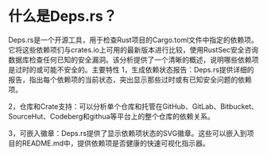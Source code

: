 # 什么是Deps.rs？

Deps.rs是一个开源工具，用于检查Rust项目的Cargo.toml文件中指定的依赖项。它将这些依赖项们与crates.io上可用的最新版本进行比较，使用RustSec安全咨询数据库检查任何已知的安全漏洞。该分析提供了一个清晰的概述，说明哪些依赖项是过时的或可能不安全的。主要特性
1，生成依赖状态报告：Deps.rs提供详细的报告，指出每个依赖项的当前状态，突出显示那些过时或有已知安全问题的依赖项。

2，仓库和Crate支持：可以分析单个仓库和托管在GitHub、GitLab、Bitbucket、SourceHut、Codeberg和githua等平台上的整个仓库的依赖关系。

3，可嵌入徽章：Deps.rs提供了显示依赖项状态的SVG徽章。这些可以嵌入到项目的README.md中，提供依赖项是否健康的快速可视化指示器。